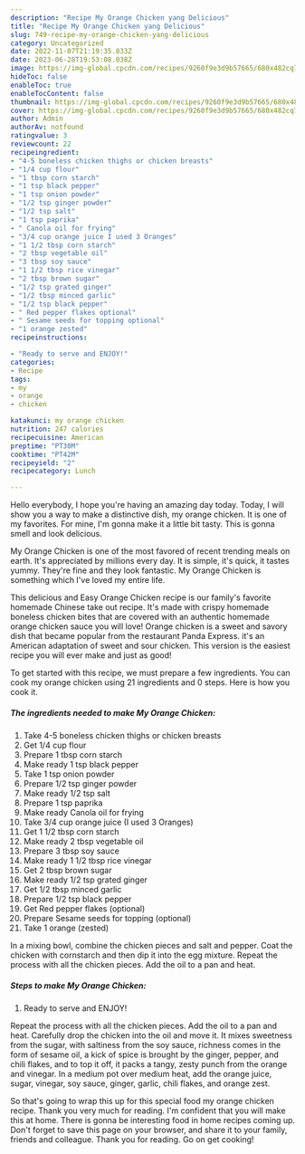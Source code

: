 ```yaml
---
description: "Recipe My Orange Chicken yang Delicious"
title: "Recipe My Orange Chicken yang Delicious"
slug: 749-recipe-my-orange-chicken-yang-delicious
category: Uncategorized
date: 2022-11-07T21:19:35.833Z
date: 2023-06-28T19:53:08.038Z
image: https://img-global.cpcdn.com/recipes/9260f9e3d9b57665/680x482cq70/my-orange-chicken-recipe-main-photo.jpg
hideToc: false
enableToc: true
enableTocContent: false
thumbnail: https://img-global.cpcdn.com/recipes/9260f9e3d9b57665/680x482cq70/my-orange-chicken-recipe-main-photo.jpg
cover: https://img-global.cpcdn.com/recipes/9260f9e3d9b57665/680x482cq70/my-orange-chicken-recipe-main-photo.jpg
author: Admin
authorAv: notfound
ratingvalue: 3
reviewcount: 22
recipeingredient:
- "4-5 boneless chicken thighs or chicken breasts"
- "1/4 cup flour"
- "1 tbsp corn starch"
- "1 tsp black pepper"
- "1 tsp onion powder"
- "1/2 tsp ginger powder"
- "1/2 tsp salt"
- "1 tsp paprika"
- " Canola oil for frying"
- "3/4 cup orange juice I used 3 Oranges"
- "1 1/2 tbsp corn starch"
- "2 tbsp vegetable oil"
- "3 tbsp soy sauce"
- "1 1/2 tbsp rice vinegar"
- "2 tbsp brown sugar"
- "1/2 tsp grated ginger"
- "1/2 tbsp minced garlic"
- "1/2 tsp black pepper"
- " Red pepper flakes optional"
- " Sesame seeds for topping optional"
- "1 orange zested"
recipeinstructions:

- "Ready to serve and ENJOY!"
categories:
- Recipe
tags:
- my
- orange
- chicken

katakunci: my orange chicken 
nutrition: 247 calories
recipecuisine: American
preptime: "PT30M"
cooktime: "PT42M"
recipeyield: "2"
recipecategory: Lunch

---
```



Hello everybody, I hope you're having an amazing day today. Today, I will show you a way to make a distinctive dish, my orange chicken. It is one of my favorites. For mine, I'm gonna make it a little bit tasty. This is gonna smell and look delicious.

My Orange Chicken is one of the most favored of recent trending meals on earth. It's appreciated by millions every day. It is simple, it's quick, it tastes yummy. They're fine and they look fantastic. My Orange Chicken is something which I've loved my entire life.

This delicious and Easy Orange Chicken recipe is our family&#39;s favorite homemade Chinese take out recipe. It&#39;s made with crispy homemade boneless chicken bites that are covered with an authentic homemade orange chicken sauce you will love! Orange chicken is a sweet and savory dish that became popular from the restaurant Panda Express. it&#39;s an American adaptation of sweet and sour chicken. This version is the easiest recipe you will ever make and just as good!


To get started with this recipe, we must prepare a few ingredients. You can cook my orange chicken using 21 ingredients and 0 steps. Here is how you cook it.

<!--inarticleads1-->

##### The ingredients needed to make My Orange Chicken:

1. Take 4-5 boneless chicken thighs or chicken breasts
1. Get 1/4 cup flour
1. Prepare 1 tbsp corn starch
1. Make ready 1 tsp black pepper
1. Take 1 tsp onion powder
1. Prepare 1/2 tsp ginger powder
1. Make ready 1/2 tsp salt
1. Prepare 1 tsp paprika
1. Make ready  Canola oil for frying
1. Take 3/4 cup orange juice (I used 3 Oranges)
1. Get 1 1/2 tbsp corn starch
1. Make ready 2 tbsp vegetable oil
1. Prepare 3 tbsp soy sauce
1. Make ready 1 1/2 tbsp rice vinegar
1. Get 2 tbsp brown sugar
1. Make ready 1/2 tsp grated ginger
1. Get 1/2 tbsp minced garlic
1. Prepare 1/2 tsp black pepper
1. Get  Red pepper flakes (optional)
1. Prepare  Sesame seeds for topping (optional)
1. Take 1 orange (zested)


In a mixing bowl, combine the chicken pieces and salt and pepper. Coat the chicken with cornstarch and then dip it into the egg mixture. Repeat the process with all the chicken pieces. Add the oil to a pan and heat. 

<!--inarticleads2-->

##### Steps to make My Orange Chicken:


1. Ready to serve and ENJOY!

Repeat the process with all the chicken pieces. Add the oil to a pan and heat. Carefully drop the chicken into the oil and move it. It mixes sweetness from the sugar, with saltiness from the soy sauce, richness comes in the form of sesame oil, a kick of spice is brought by the ginger, pepper, and chili flakes, and to top it off, it packs a tangy, zesty punch from the orange and vinegar. In a medium pot over medium heat, add the orange juice, sugar, vinegar, soy sauce, ginger, garlic, chili flakes, and orange zest. 

So that's going to wrap this up for this special food my orange chicken recipe. Thank you very much for reading. I'm confident that you will make this at home. There is gonna be interesting food in home recipes coming up. Don't forget to save this page on your browser, and share it to your family, friends and colleague. Thank you for reading. Go on get cooking!
